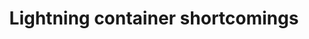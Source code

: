 ---
title: Lightning container shortcomings
slug: 2020/06/09/lightning-container-shortcomings
draft: true
---